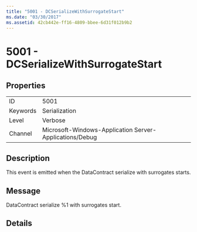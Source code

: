 ```yaml
---
title: "5001 - DCSerializeWithSurrogateStart"
ms.date: "03/30/2017"
ms.assetid: 42cb442e-ff16-4809-bbee-6d31f012b9b2
---
```

# 5001 - DCSerializeWithSurrogateStart
## Properties  
  
|||  
|-|-|  
|ID|5001|  
|Keywords|Serialization|  
|Level|Verbose|  
|Channel|Microsoft-Windows-Application Server-Applications/Debug|  
  
## Description  
 This event is emitted when the DataContract serialize with surrogates starts.  
  
## Message  
 DataContract serialize %1 with surrogates start.  
  
## Details
